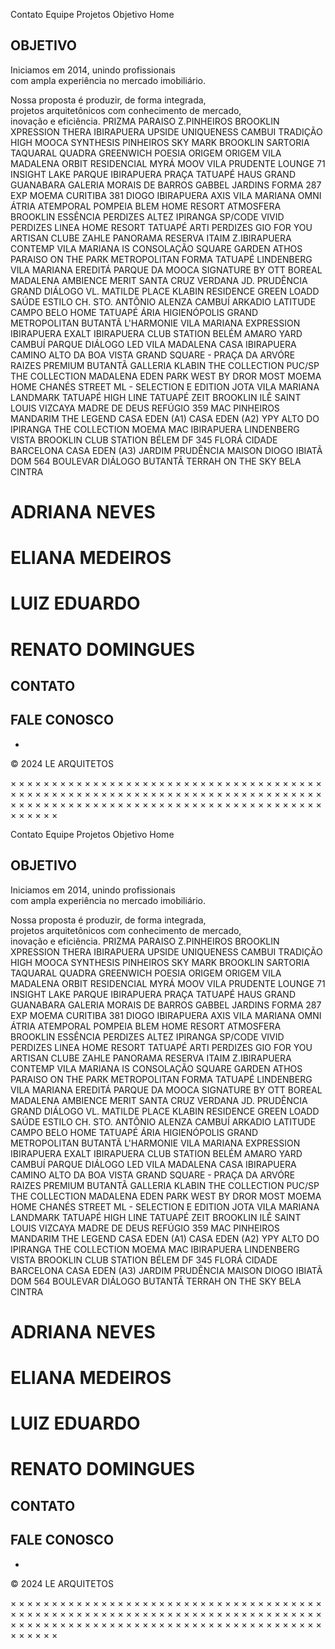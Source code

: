 Contato Equipe Projetos Objetivo Home
##  OBJETIVO 
Iniciamos em 2014, unindo profissionais  
com ampla experiência no mercado imobiliário.
  

Nossa proposta é produzir, de forma integrada,  
projetos arquitetônicos com conhecimento de mercado,  
inovação e eficiência.
PRIZMA PARAISO 
Z.PINHEIROS 
BROOKLIN XPRESSION 
THERA IBIRAPUERA
UPSIDE 
UNIQUENESS CAMBUI
TRADIÇÃO 
HIGH MOOCA
SYNTHESIS PINHEIROS
SKY MARK BROOKLIN
SARTORIA TAQUARAL
QUADRA GREENWICH
POESIA
ORIGEM
ORIGEM VILA MADALENA
ORBIT RESIDENCIAL
MYRÁ
MOOV VILA PRUDENTE
LOUNGE 71
INSIGHT
LAKE PARQUE IBIRAPUERA
PRAÇA TATUAPÉ
HAUS 
GRAND GUANABARA
GALERIA MORAIS DE BARROS
GABBEL JARDINS
FORMA 287
EXP MOEMA
CURITIBA 381 
DIOGO IBIRAPUERA
AXIS VILA MARIANA
OMNI
ÁTRIA
ATEMPORAL POMPEIA
BLEM HOME RESORT
ATMOSFERA BROOKLIN
ESSÊNCIA PERDIZES
ALTEZ IPIRANGA
SP/CODE
VIVID PERDIZES
LINEA HOME RESORT TATUAPÉ
ARTI PERDIZES
GIO
FOR YOU
ARTISAN
CLUBE ZAHLE
PANORAMA
RESERVA ITAIM
Z.IBIRAPUERA
CONTEMP VILA MARIANA
IS CONSOLAÇÃO
SQUARE GARDEN
ATHOS PARAISO
ON THE PARK
METROPOLITAN
FORMA TATUAPÉ
LINDENBERG VILA MARIANA
EREDITÁ PARQUE DA MOOCA
SIGNATURE BY OTT
BOREAL MADALENA
AMBIENCE
MERIT SANTA CRUZ
VERDANA JD. PRUDÊNCIA
GRAND DIÁLOGO VL. MATILDE
PLACE KLABIN RESIDENCE
GREEN LOADD SAÚDE
ESTILO CH. STO. ANTÔNIO
ALENZA CAMBUÍ
ARKADIO
LATITUDE CAMPO BELO
HOME TATUAPÉ
ÁRIA HIGIENÓPOLIS
GRAND METROPOLITAN BUTANTÃ
L'HARMONIE VILA MARIANA
EXPRESSION IBIRAPUERA
EXALT IBIRAPUERA
CLUB STATION BELÉM
AMARO
YARD CAMBUÍ
PARQUE DIÁLOGO
LED VILA MADALENA
CASA IBIRAPUERA
CAMINO ALTO DA BOA VISTA
GRAND SQUARE - PRAÇA DA ARVÓRE
RAIZES PREMIUM BUTANTÃ
GALLERIA KLABIN
THE COLLECTION PUC/SP
THE COLLECTION MADALENA
EDEN PARK WEST BY DROR
MOST MOEMA HOME
CHANÉS STREET
ML - SELECTION E EDITION
JOTA VILA MARIANA
LANDMARK TATUAPÉ
HIGH LINE TATUAPÉ
ZEIT BROOKLIN
ILÊ SAINT LOUIS 
VIZCAYA
MADRE DE DEUS
REFÚGIO 359
MAC PINHEIROS
MANDARIM THE LEGEND
CASA EDEN (A1) 
CASA EDEN (A2)
YPY ALTO DO IPIRANGA 
THE COLLECTION MOEMA
MAC IBIRAPUERA
LINDENBERG VISTA BROOKLIN
CLUB STATION BÉLEM 
DF 345
FLORÁ 
CIDADE BARCELONA
CASA EDEN (A3)
JARDIM PRUDÊNCIA
MAISON DIOGO 
IBIATÃ
DOM 564 
BOULEVAR DIÁLOGO BUTANTÃ
TERRAH
ON THE SKY BELA CINTRA
# ADRIANA NEVES
# ELIANA MEDEIROS
# LUIZ EDUARDO
# RENATO DOMINGUES
## CONTATO
  

## FALE CONOSCO
  * 

  

© 2024 LE ARQUITETOS 

×
×
×
×
×
×
×
×
×
×
×
×
×
×
×
×
×
×
×
×
×
×
×
×
×
×
×
×
×
×
×
×
×
×
×
×
×
×
×
×
×
×
×
×
×
×
×
×
×
×
×
×
×
×
×
×
×
×
×
×
×
×
×
×
×
×
×
×
×
×
×
×
×
×
×
×
×
×
×
×
×
×
×
×
×
×
×
×
×
×
×
×
×
×
×
×
×
×
×
×
×
×
×
×
×
×
×
×
×
×
×
×
×
×
×
×
×
×
×
×

Contato Equipe Projetos Objetivo Home
##  OBJETIVO 
Iniciamos em 2014, unindo profissionais  
com ampla experiência no mercado imobiliário.
  

Nossa proposta é produzir, de forma integrada,  
projetos arquitetônicos com conhecimento de mercado,  
inovação e eficiência.
PRIZMA PARAISO 
Z.PINHEIROS 
BROOKLIN XPRESSION 
THERA IBIRAPUERA
UPSIDE 
UNIQUENESS CAMBUI
TRADIÇÃO 
HIGH MOOCA
SYNTHESIS PINHEIROS
SKY MARK BROOKLIN
SARTORIA TAQUARAL
QUADRA GREENWICH
POESIA
ORIGEM
ORIGEM VILA MADALENA
ORBIT RESIDENCIAL
MYRÁ
MOOV VILA PRUDENTE
LOUNGE 71
INSIGHT
LAKE PARQUE IBIRAPUERA
PRAÇA TATUAPÉ
HAUS 
GRAND GUANABARA
GALERIA MORAIS DE BARROS
GABBEL JARDINS
FORMA 287
EXP MOEMA
CURITIBA 381 
DIOGO IBIRAPUERA
AXIS VILA MARIANA
OMNI
ÁTRIA
ATEMPORAL POMPEIA
BLEM HOME RESORT
ATMOSFERA BROOKLIN
ESSÊNCIA PERDIZES
ALTEZ IPIRANGA
SP/CODE
VIVID PERDIZES
LINEA HOME RESORT TATUAPÉ
ARTI PERDIZES
GIO
FOR YOU
ARTISAN
CLUBE ZAHLE
PANORAMA
RESERVA ITAIM
Z.IBIRAPUERA
CONTEMP VILA MARIANA
IS CONSOLAÇÃO
SQUARE GARDEN
ATHOS PARAISO
ON THE PARK
METROPOLITAN
FORMA TATUAPÉ
LINDENBERG VILA MARIANA
EREDITÁ PARQUE DA MOOCA
SIGNATURE BY OTT
BOREAL MADALENA
AMBIENCE
MERIT SANTA CRUZ
VERDANA JD. PRUDÊNCIA
GRAND DIÁLOGO VL. MATILDE
PLACE KLABIN RESIDENCE
GREEN LOADD SAÚDE
ESTILO CH. STO. ANTÔNIO
ALENZA CAMBUÍ
ARKADIO
LATITUDE CAMPO BELO
HOME TATUAPÉ
ÁRIA HIGIENÓPOLIS
GRAND METROPOLITAN BUTANTÃ
L'HARMONIE VILA MARIANA
EXPRESSION IBIRAPUERA
EXALT IBIRAPUERA
CLUB STATION BELÉM
AMARO
YARD CAMBUÍ
PARQUE DIÁLOGO
LED VILA MADALENA
CASA IBIRAPUERA
CAMINO ALTO DA BOA VISTA
GRAND SQUARE - PRAÇA DA ARVÓRE
RAIZES PREMIUM BUTANTÃ
GALLERIA KLABIN
THE COLLECTION PUC/SP
THE COLLECTION MADALENA
EDEN PARK WEST BY DROR
MOST MOEMA HOME
CHANÉS STREET
ML - SELECTION E EDITION
JOTA VILA MARIANA
LANDMARK TATUAPÉ
HIGH LINE TATUAPÉ
ZEIT BROOKLIN
ILÊ SAINT LOUIS 
VIZCAYA
MADRE DE DEUS
REFÚGIO 359
MAC PINHEIROS
MANDARIM THE LEGEND
CASA EDEN (A1) 
CASA EDEN (A2)
YPY ALTO DO IPIRANGA 
THE COLLECTION MOEMA
MAC IBIRAPUERA
LINDENBERG VISTA BROOKLIN
CLUB STATION BÉLEM 
DF 345
FLORÁ 
CIDADE BARCELONA
CASA EDEN (A3)
JARDIM PRUDÊNCIA
MAISON DIOGO 
IBIATÃ
DOM 564 
BOULEVAR DIÁLOGO BUTANTÃ
TERRAH
ON THE SKY BELA CINTRA
# ADRIANA NEVES
# ELIANA MEDEIROS
# LUIZ EDUARDO
# RENATO DOMINGUES
## CONTATO
  

## FALE CONOSCO
  * 

  

© 2024 LE ARQUITETOS 

×
×
×
×
×
×
×
×
×
×
×
×
×
×
×
×
×
×
×
×
×
×
×
×
×
×
×
×
×
×
×
×
×
×
×
×
×
×
×
×
×
×
×
×
×
×
×
×
×
×
×
×
×
×
×
×
×
×
×
×
×
×
×
×
×
×
×
×
×
×
×
×
×
×
×
×
×
×
×
×
×
×
×
×
×
×
×
×
×
×
×
×
×
×
×
×
×
×
×
×
×
×
×
×
×
×
×
×
×
×
×
×
×
×
×
×
×
×
×
×
